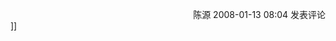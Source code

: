 <img src="aggbug/2040248.aspx" width="1" height="1" /><img src="http://www.cnblogs.com/leavingme/aggbug/1166231.html" width="1" height="1" /><br /><br /><div align="right"><a style="text-decoration: none;" href="http://leavingme.cnblogs.com/" target="_blank">陈源</a> 2008-01-13 08:04 <a href="http://www.cnblogs.com/leavingme/archive/2008/01/13/1166231.html#Feedback" target="_blank" style="text-decoration: none;">发表评论</a></div>]]